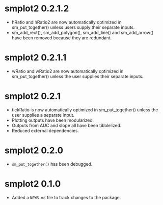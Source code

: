 # smplot2 0.2.1.2

* hRatio and hRatio2 are now automatically optimized in sm_put_together() unless users supply their separate inputs.
* sm_add_rect(), sm_add_polygon(), sm_add_line() and sm_add_arrow() have been removed because they are redundant.

# smplot2 0.2.1.1

* wRatio and wRatio2 are now automatically optimized in sm_put_together() unless the user supplies their separate inputs.

# smplot2 0.2.1

* tickRatio is now automatically optimized in sm_put_together() unless the user supplies a separate input.
* Plotting outputs have been modularized. 
* Outputs from AUC and slope all have been tibblelized.
* Reduced external dependencies.

# smplot2 0.2.0

* `sm_put_together()` has been debugged.

# smplot2 0.1.0

* Added a `NEWS.md` file to track changes to the package.
